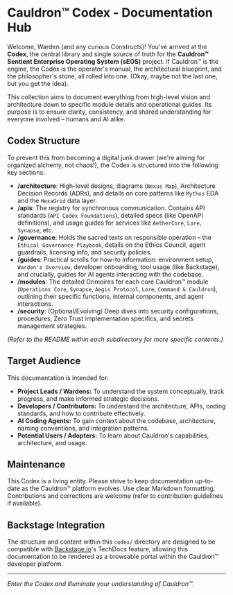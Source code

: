 # Cauldron™ Codex - Documentation Hub

Welcome, Warden (and any curious Constructs)! You've arrived at the **Codex**, the central library and single source of truth for the **Cauldron™ Sentient Enterprise Operating System (sEOS)** project. If Cauldron™ is the engine, the Codex is the operator's manual, the architectural blueprint, and the philosopher's stone, all rolled into one. (Okay, maybe not the last one, but you get the idea).

This collection aims to document everything from high-level vision and architecture down to specific module details and operational guides. Its purpose is to ensure clarity, consistency, and shared understanding for everyone involved – humans and AI alike.

## Codex Structure

To prevent this from becoming a digital junk drawer (we're aiming for organized alchemy, not chaos!), the Codex is structured into the following key sections:

* **/architecture**: High-level designs, diagrams (`Nexus Map`), Architecture Decision Records (ADRs), and details on core patterns like `Mythos` EDA and the `HexaGrid` data layer.
* **/apis**: The registry for synchronous communication. Contains API standards (`API Codex Foundations`), detailed specs (like OpenAPI definitions), and usage guides for services like `AetherCore`, `Lore`, `Synapse`, etc.
* **/governance**: Holds the sacred texts on responsible operation – the `Ethical Governance Playbook`, details on the Ethics Council, agent guardrails, licensing info, and security policies.
* **/guides**: Practical scrolls for how-to information: environment setup, `Warden's Overview`, developer onboarding, tool usage (like Backstage), and crucially, guides for AI agents interacting with the codebase.
* **/modules**: The detailed Grimoires for each core Cauldron™ module (`Operations Core`, `Synapse`, `Aegis Protocol`, `Lore`, `Command & Cauldron`), outlining their specific functions, internal components, and agent interactions.
* **/security**: (Optional/Evolving) Deep dives into security configurations, procedures, Zero Trust implementation specifics, and secrets management strategies.

*(Refer to the README within each subdirectory for more specific contents.)*

## Target Audience

This documentation is intended for:

* **Project Leads / Wardens:** To understand the system conceptually, track progress, and make informed strategic decisions.
* **Developers / Contributors:** To understand the architecture, APIs, coding standards, and how to contribute effectively.
* **AI Coding Agents:** To gain context about the codebase, architecture, naming conventions, and integration patterns.
* **Potential Users / Adopters:** To learn about Cauldron's capabilities, architecture, and usage.

## Maintenance

This Codex is a living entity. Please strive to keep documentation up-to-date as the Cauldron™ platform evolves. Use clear Markdown formatting. Contributions and corrections are welcome (refer to contribution guidelines if available).

## Backstage Integration

The structure and content within this `codex/` directory are designed to be compatible with [Backstage.io](https://backstage.io/)'s TechDocs feature, allowing this documentation to be rendered as a browsable portal within the Cauldron™ developer platform.

---

*Enter the Codex and illuminate your understanding of Cauldron™.*